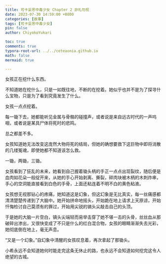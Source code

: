 ```yaml
---
title: 可卡妥思中毒少女 Chapter 2 非礼勿视
date: 2023-07-30 14:59:00 +0800
categories: [故事]
tags: [可卡妥思中毒少女]
pin: false
author: ChiyokoYukari

toc: true
comments: true
typora-root-url: ../../ceteaonia.github.io
math: false
mermaid: true

---
```

女孩正在挖什么东西。

不知道她在挖什么，只是一如既往地，不断的在挖着。她似乎也并不是为了探寻什么宝物，只是为了看到究竟发生了什么。

女孩一点点挖着。

每一锄下去，她都能听见金属与骨骼的碰撞声，或者说是来自远古时代的一声呜咽，或者说是某具尸体将死时的悲鸣。

总之都差不多。

女孩知道她无法改变这庞然大物将死的结局，但她的确想要救下这巨物中即将消散的几缕冤魂，即使她都不知道该怎么救。

一锄，两锄，三锄。

女孩看到了狂乱的未来，她看到自己握着锄头柄的手正一点点出现裂纹，随后便是血肉如花朵一般绽开来，从她的手心开始剥离、撕裂，碎肉块被木柄的木刺炸串，手心的空洞能直接看到白色的手骨，上面还粘连着不明不白的黄色粘液。

女孩想无视那钻心的疼痛，她知道这是幻象，但这幻象是无比真实，每一丝痛感都清清楚楚传递到了大脑中。她开始拼命地摇头，开始跪在地上请求上天原谅，开始忏悔检讨自己莫须有的罪过，开始用尖锐的镐头尖敲击自己的头顶。

于是她的大脑一片空白，镐头尖端轻而易举击穿了她不堪一击的头骨，丝丝血从那破碎出渗出，又很快变成了不只是什么的红白混合物，女孩的眼睛渐渐失去光彩，她彻底倒在地上，毫无声息。

“又是一个幻象。”自幻象中清醒的女孩叹息着，再次拿起了那锄头。

小希永远不会知道她何时能走完这条无休止的路，也永远不会知道如何挖完这令人绝望的古城。